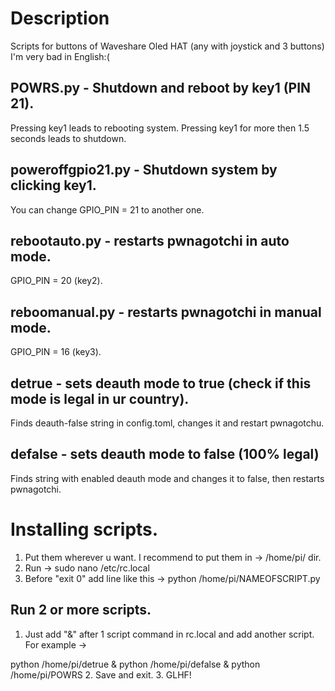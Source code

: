 # Description
Scripts for buttons of Waveshare Oled HAT (any with joystick and 3 buttons)
I'm very bad in English:(
## POWRS.py - Shutdown and reboot by key1 (PIN 21). 
Pressing key1 leads to rebooting system. Pressing key1 for more then 1.5 seconds leads to shutdown.
## poweroffgpio21.py - Shutdown system by clicking key1. 
You can change GPIO_PIN = 21 to another one.
## rebootauto.py - restarts pwnagotchi in auto mode. 
GPIO_PIN = 20 (key2).
## reboomanual.py - restarts pwnagotchi in manual mode.
GPIO_PIN = 16 (key3).
## detrue - sets deauth mode to true (check if this mode is legal in ur country).
Finds deauth-false string in config.toml, changes it and restart pwnagotchu.
## defalse - sets deauth mode to false (100% legal)
Finds string with enabled deauth mode and changes it to false, then restarts pwnagotchi.
# Installing scripts. 
1. Put them wherever u want. I recommend to put them in -> /home/pi/ dir.
2. Run -> sudo nano /etc/rc.local
3. Before "exit 0" add line like this -> python /home/pi/NAMEOFSCRIPT.py
## Run 2 or more scripts. 
1. Just add "&" after 1 script command in rc.local and add another script. 
For example ->

python /home/pi/detrue &
python /home/pi/defalse &
python /home/pi/POWRS
2. Save and exit.
3. GLHF!
